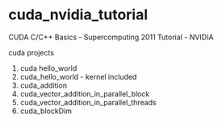 # cuda_nvidia_tutorial

CUDA C/C++ Basics - Supercomputing 2011 Tutorial - NVIDIA

cuda projects
1) cuda hello_world
2) cuda_hello_world - kernel included
3) cuda_addition
4) cuda_vector_addition_in_parallel_block
5) cuda_vector_addition_in_parallel_threads
6) cuda_blockDim
